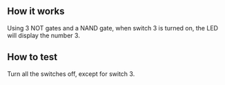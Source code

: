 <!---

This file is used to generate your project datasheet. Please fill in the information below and delete any unused
sections.

You can also include images in this folder and reference them in the markdown. Each image must be less than
512 kb in size, and the combined size of all images must be less than 1 MB.
-->

## How it works

Using 3 NOT gates and a NAND gate, when switch 3 is turned on, the LED will display the number 3. 

## How to test

Turn all the switches off, except for switch 3.  

